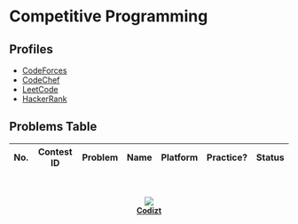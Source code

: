 # Competitive Programming
## Profiles 
- [CodeForces](https://codeforces.com/profile/codizt)
- [CodeChef](https://www.codechef.com/users/codizt)
- [LeetCode](https://leetcode.com/codizt/)
- [HackerRank](https://www.hackerrank.com/codizt)

## Problems Table
| No. | Contest ID | Problem | Name | Platform | Practice? | Status |
| :---: | :---: | :---: | :---: | :---: | :---: | :---: |

<br/> 
<p align="center"><img src="https://forthebadge.com/images/badges/built-with-love.svg"/><br/><a href="htpps://github.com/codizt"><b>Codizt</b></a></p>
